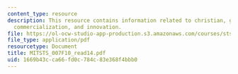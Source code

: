 ```yaml
---
content_type: resource
description: This resource contains information related to christian, globalization,
  commercialization, and innovation.
file: https://ol-ocw-studio-app-production.s3.amazonaws.com/courses/sts-007-technology-in-history-fall-2010/1669b43cca66fd0c784c83e368f4bbb0_MITSTS_007F10_read14.pdf
file_type: application/pdf
resourcetype: Document
title: MITSTS_007F10_read14.pdf
uid: 1669b43c-ca66-fd0c-784c-83e368f4bbb0
---
```

